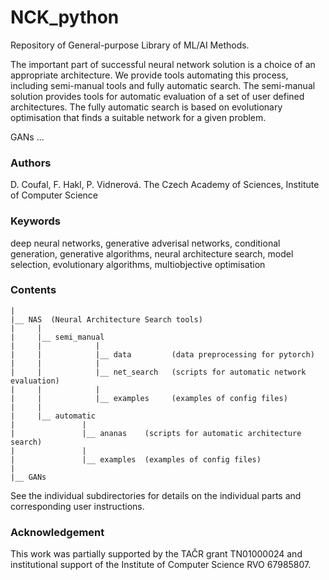 # NCK_python 

Repository of General-purpose Library of ML/AI Methods.

The important part of successful neural network solution is a choice of an appropriate architecture. We provide tools automating this process, including semi-manual tools and fully automatic search. The semi-manual solution provides tools for automatic evaluation of a set of user defined architectures. 
The fully automatic search is based on evolutionary optimisation that finds a suitable network for a given problem. 

GANs ...


### Authors 
D. Coufal, F. Hakl, P. Vidnerová. 
The Czech Academy of Sciences, Institute of Computer Science

### Keywords 
deep neural networks, generative adverisal networks, conditional generation, generative algorithms, neural architecture search, model selection, evolutionary algorithms, multiobjective optimisation

### Contents
```
|
|__ NAS  (Neural Architecture Search tools) 
|     |
|     |__ semi_manual   
|     |            |
|     |            |__ data         (data preprocessing for pytorch) 
|     |            |
|     |            |__ net_search   (scripts for automatic network evaluation)
|     |            |
|     |            |__ examples     (examples of config files)
|     |
|     |__ automatic 
|               |
|               |__ ananas    (scripts for automatic architecture search)
|               |
|               |__ examples  (examples of config files)
|                
|__ GANs 

```

See the individual subdirectories for details on the individual parts and corresponding user instructions.


### Acknowledgement
This work was partially supported by the TAČR grant TN01000024 and institutional support of the Institute of Computer Science RVO 67985807.
